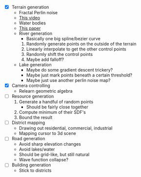 - [x] Terrain generation
	- Fractal Perlin noise
	- [This video](https://www.youtube.com/watch?v=gsJHzBTPG0Y)
	- Water bodies
	- [This paper](https://www.cs.umd.edu/class/spring2018/cmsc425/Lects/lect13-2d-perlin.pdf)
	- River generation
		- Basically one big spline/bezier curve
		1) Randomly generate points on the outside of the terrain
		2) Linearly interpolate to get the other control points
		3) Randomly shift the control points
		4) Maybe add falloff?
	- Lake generation
		- Maybe do some gradient descent trickery?
		- Maybe just mark points beneath a certain threshold?
		- Maybe just use another perlin noise map?
- [x] Camera controlling
	- Relearn geometric algebra
- [ ] Resource generation
	1) Generate a handful of random points
		- Should be fairly close together
	2) Compute minimum of their SDF's
	3) Bound the result
- [ ] District mapping
	- Drawing out residential, commercial, industrial
	- Mapping cursor to 3d scene
- [ ] Road generation
	- Avoid sharp elevation changes
	- Avoid lakes/water
	- Should be grid-like, but still natural
	- Wave function collapse?
- [ ] Building generation
	- Stick to districts